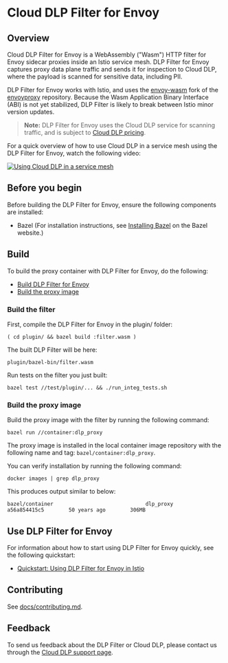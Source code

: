 # Cloud DLP Filter for Envoy

## Overview

Cloud DLP Filter for Envoy is a WebAssembly ("Wasm") HTTP filter for Envoy sidecar proxies inside an
Istio service mesh. DLP Filter for Envoy captures proxy data plane traffic and sends it for
inspection to Cloud DLP, where the payload is scanned for sensitive data, including PII.

DLP Filter for Envoy works with Istio, and uses the [envoy-wasm](https://github.com/envoyproxy/envoy-wasm)
fork of the [envoyproxy](https://github.com/envoyproxy) repository. 
Because the Wasm Application Binary Interface (ABI) is not yet stabilized, DLP Filter is likely to
break between Istio minor version updates.

> **Note:** DLP Filter for Envoy uses the Cloud DLP service for scanning traffic, and is subject to 
  [Cloud DLP pricing](https://cloud.google.com/dlp/pricing).

For a quick overview of how to use Cloud DLP in a service mesh using the DLP Filter for Envoy,
watch the following video:

[![Using Cloud DLP in a service mesh](https://img.youtube.com/vi/Vh_KufKwpMA/mqdefault.jpg)](https://www.youtube.com/watch?v=Vh_KufKwpMA)

## Before you begin

Before building the DLP Filter for Envoy, ensure the following components are installed:

*   Bazel (For installation instructions, see [Installing
    Bazel](https://docs.bazel.build/versions/master/install.html) on the Bazel website.)

## Build

To build the proxy container with DLP Filter for Envoy, do the following:

*   [Build DLP Filter for Envoy](#build-the-filter)
*   [Build the proxy image](#build-the-proxy-image)

### Build the filter

First, compile the DLP Filter for Envoy in the plugin/ folder:

```
( cd plugin/ && bazel build :filter.wasm )
```

The built DLP Filter will be here:

```
plugin/bazel-bin/filter.wasm
```

Run tests on the filter you just built:

```
bazel test //test/plugin/... && ./run_integ_tests.sh
```

### Build the proxy image

Build the proxy image with the filter by running the following command:

```
bazel run //container:dlp_proxy
```

The proxy image is installed in the local container image repository with the following name and
tag: `bazel/container:dlp_proxy`. 

You can verify installation by running the following command:

```
docker images | grep dlp_proxy
```

This produces output similar to below:

```
bazel/container                              dlp_proxy                      a56a854415c5        50 years ago        306MB
```

## Use DLP Filter for Envoy

For information about how to start using DLP Filter for Envoy quickly, see the following quickstart:

*   [Quickstart: Using DLP Filter for Envoy in Istio](docs/istio_quickstart.md)

## Contributing

See [docs/contributing.md](docs/contributing.md).

## Feedback

To send us feedback about the DLP Filter or Cloud DLP, please contact us through the 
[Cloud DLP support page](https://cloud.google.com/dlp/docs/support/getting-support).


